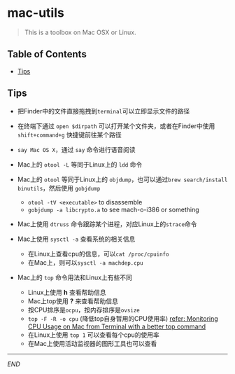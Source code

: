 # mac-utils

> This is a toolbox on Mac OSX or Linux.

## Table of Contents

* [Tips](#tips)

## <a name="tips"></a>Tips

* 把Finder中的文件直接拖拽到`terminal`可以立即显示文件的路径
* 在终端下通过 `open $dirpath` 可以打开某个文件夹，或者在Finder中使用 `shift+command+g` 快捷键前往某个路径
* `say Mac OS X`，通过 `say` 命令进行语音阅读
* Mac上的 `otool -L` 等同于Linux上的 `ldd` 命令
* Mac上的 `otool` 等同于Linux上的 `objdump`，也可以通过`brew search/install binutils`，然后使用 `gobjdump`
	+ `otool -tV <executable>` to disassemble
	+ `gobjdump -a libcrypto.a` to see mach-o-i386 or something

* Mac上使用 `dtruss` 命令跟踪某个进程，对应Linux上的`strace`命令
* Mac上使用 `sysctl -a` 查看系统的相关信息
	+ 在Linux上查看cpu的信息，可以`cat /proc/cpuinfo`
	+ 在Mac上，则可以`sysctl -a machdep.cpu`

* Mac上的 `top` 命令用法和Linux上有些不同
	+ Linux上使用 **h** 查看帮助信息
	+ Mac上top使用 **?** 来查看帮助信息
	+ 按CPU排序是`ocpu`，按内存排序是`ovsize`
	+ `top -F -R -o cpu` (降低top自身暂用的CPU使用率) [refer: Monitoring CPU Usage on Mac from Terminal with a better top command](http://osxdaily.com/2009/10/06/monitoring-cpu-usage-on-your-mac-a-better-top-command/)
	+ 在Linux上使用 `top 1` 可以查看每个cpu的使用率
	+ 在Mac上使用活动监视器的图形工具也可以查看

---

*END*


